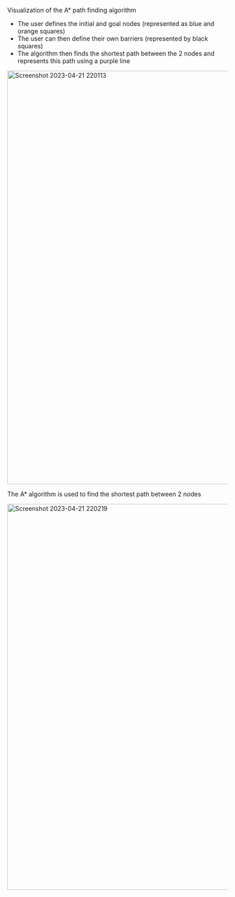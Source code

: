 Visualization of the A* path finding algorithm 

- The user defines the initial and goal nodes (represented as blue and orange squares)
- The user can then define their own barriers (represented by black squares)
- The algorithm then finds the shortest path between the 2 nodes and represents this path using a purple line

<img width="944" alt="Screenshot 2023-04-21 220113" src="https://user-images.githubusercontent.com/85259364/233725254-647a7db2-d5b8-4765-9584-bc479e26e380.png">

The A* algorithm is used to find the shortest path between 2 nodes 

<img width="881" alt="Screenshot 2023-04-21 220219" src="https://user-images.githubusercontent.com/85259364/233725480-597fe8b3-8214-4c69-a1b9-42f198f6291e.png">

